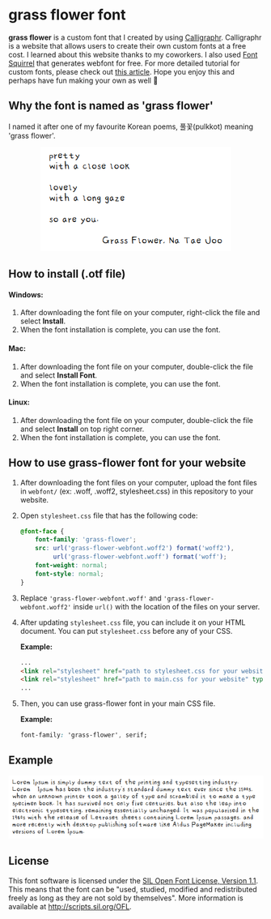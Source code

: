 # grass flower font
**grass flower** is a custom font that I created by using [Calligraphr](https://www.calligraphr.com/). Calligraphr is a website that allows users to create their own custom fonts at a free cost. I learned about this website thanks to my coworkers. I also used [Font Squirrel](https://www.fontsquirrel.com/) that generates webfont for free. For more detailed tutorial for custom fonts, please check out [this article](https://blog.schoolofcode.co.uk/a-beginners-guide-to-creating-your-very-own-custom-web-font-7b71b16f4ef3). Hope you enjoy this and perhaps have fun making your own as well :balloon:

## Why the font is named as 'grass flower'
I named it after one of my favourite Korean poems, 풀꽃(pulkkot) meaning 'grass flower'.

<p align="center">
  <img src="https://github.com/kmsunmin/grass-flower-font/blob/main/images/poem.png" />
</p>

## How to install (.otf file)
#### Windows:
1. After downloading the font file on your computer, right-click the file and select **Install**.
2. When the font installation is complete, you can use the font.

#### Mac:
1. After downloading the font file on your computer, double-click the file and select **Install Font**.
2. When the font installation is complete, you can use the font.

#### Linux:
1. After downloading the font file on your computer, double-click the file and select **Install** on top right corner.
2. When the font installation is complete, you can use the font.

## How to use grass-flower font for your website
1. After downloading the font files on your computer, upload the font files in `webfont/` (ex: .woff, .woff2, stylesheet.css) in this repository to your website.
2. Open `stylesheet.css` file that has the following code:
   ```css
   @font-face {
       font-family: 'grass-flower';
       src: url('grass-flower-webfont.woff2') format('woff2'),
            url('grass-flower-webfont.woff') format('woff');
       font-weight: normal;
       font-style: normal;
   }
   ```
3. Replace `'grass-flower-webfont.woff'` and `'grass-flower-webfont.woff2'` inside `url()` with the location of the files on your server.
4. After updating `stylesheet.css` file, you can include it on your HTML document. You can put `stylesheet.css` before any of your CSS.
  
    **Example:**
    ```html
    ...
    <link rel="stylesheet" href="path to stylesheet.css for your website" type="text/css" charset="utf-8">
    <link rel="stylesheet" href="path to main.css for your website" type="text/css" charset="utf-8">
    ...
    ```
5. Then, you can use grass-flower font in your main CSS file.
  
    **Example:**
    ```css
    font-family: 'grass-flower', serif;
    ```
  
## Example
![example](https://github.com/kmsunmin/grass-flower-font/blob/main/images/example.png)

## License
This font software is licensed under the [SIL Open Font License, Version 1.1](http://scripts.sil.org/OFL). This means that the font can be "used, studied, modified and redistributed freely as long as they are not sold by themselves". More information is available at http://scripts.sil.org/OFL.
